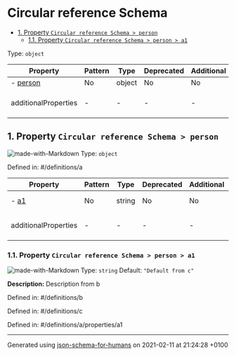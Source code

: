 # Circular reference Schema

- [1. Property `Circular reference Schema > person`](#person)
  - [1.1. Property `Circular reference Schema > person > a1`](#person_a1)

Type: `object`

| Property | Pattern | Type | Deprecated | Additional | Description |
| -------- | ------- | ---- | ---------- | ---------- | ----------- |
|-  [person](#person)|No|object|No| No|-|
  | additionalProperties | - | - | - | - |  [![made-with-Markdown](https://img.shields.io/badge/Any%20type-allowed-green)](# "Additional Properties of any type are allowed.") | - |        

## <a name="person"></a>1. Property `Circular reference Schema > person`

![made-with-Markdown](https://img.shields.io/badge/Optional-yellow)
Type: `object`

Defined in: #/definitions/a

| Property | Pattern | Type | Deprecated | Additional | Description |
| -------- | ------- | ---- | ---------- | ---------- | ----------- |
|-  [a1](#person_a1)|No|string|No| No|Description from b|
  | additionalProperties | - | - | - | - |  [![made-with-Markdown](https://img.shields.io/badge/Any%20type-allowed-green)](# "Additional Properties of any type are allowed.") | - |        

### <a name="person_a1"></a>1.1. Property `Circular reference Schema > person > a1`

![made-with-Markdown](https://img.shields.io/badge/Optional-yellow)
Type: `string`
Default: `"Default from c"`

**Description:** Description from b

Defined in: #/definitions/b

Defined in: #/definitions/c

Defined in: #/definitions/a/properties/a1

----------------------------------------------------------------------------------------------------------------------------
Generated using [json-schema-for-humans](https://github.com/coveooss/json-schema-for-humans) on 2021-02-11 at 21:24:28 +0100